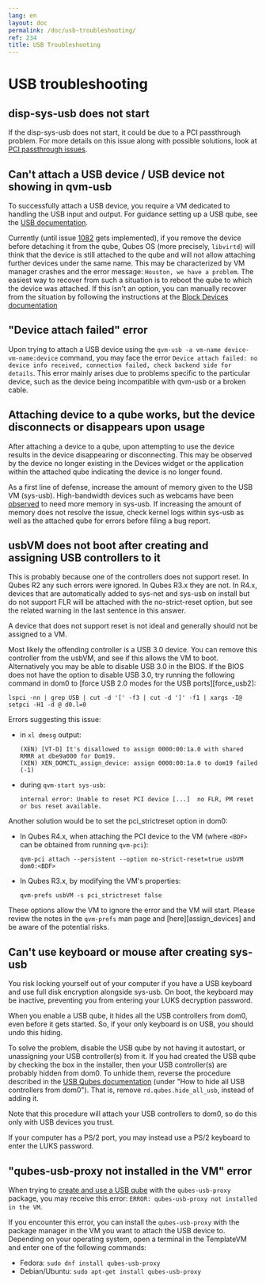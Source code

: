 ```yaml
---
lang: en
layout: doc
permalink: /doc/usb-troubleshooting/
ref: 234
title: USB Troubleshooting
---
```


# USB troubleshooting

## disp-sys-usb does not start

If the disp-sys-usb does not start, it could be due to a PCI passthrough problem.
For more details on this issue along with possible solutions, look at [PCI passthrough issues](/doc/pci-troubleshooting/#pci-passthrough-issues).

## Can't attach a USB device / USB device not showing in qvm-usb

To successfully attach a USB device, you require a VM dedicated to handling the USB input and output.
For guidance setting up a USB qube, see the [USB documentation](/doc/usb-devices/#creating-and-using-a-usb-qube).

Currently (until issue [1082](https://github.com/QubesOS/qubes-issues/issues/1082) gets implemented), if you remove the device before detaching it from the qube, Qubes OS (more precisely, `libvirtd`) will think that the device is still attached to the qube and will not allow attaching further devices under the same name.
This may be characterized by VM manager crashes and the error message: `Houston, we have a problem`.
The easiest way to recover from such a situation is to reboot the qube to which the device was attached.
If this isn't an option, you can manually recover from the situation by following the instructions at the [Block Devices documentation](/doc/block-devices/#what-if-i-removed-the-device-before-detaching-it-from-the-vm)

## "Device attach failed" error

Upon trying to attach a USB device using the `qvm-usb -a vm-name device-vm-name:device` command, you may face the error `Device attach failed: no device info received, connection failed, check backend side for details`.
This error mainly arises due to problems specific to the particular device, such as the device being incompatible with qvm-usb or a broken cable.

## Attaching device to a qube works, but the device disconnects or disappears upon usage

After attaching a device to a qube, upon attempting to use the device results in the device disappearing or disconnecting. This may be observed by the device no longer existing in the Devices widget or the application within the attached qube indicating the device is no longer found.

As a first line of defense, increase the amount of memory given to the USB VM (sys-usb). High-bandwidth devices such as webcams have been [observed](https://github.com/QubesOS/qubes-issues/issues/6200) to need more memory in sys-usb. If increasing the amount of memory does not resolve the issue, check kernel logs within sys-usb as well as the attached qube for errors before filing a bug report.

## usbVM does not boot after creating and assigning USB controllers to it

This is probably because one of the controllers does not support reset.
In Qubes R2 any such errors were ignored. In Qubes R3.x they are not.
In R4.x, devices that are automatically added to sys-net and sys-usb on install but do not support FLR will be attached with the no-strict-reset option, but see the related warning in the last sentence in this answer.

A device that does not support reset is not ideal and generally should not be assigned to a VM.

Most likely the offending controller is a USB 3.0 device.
You can remove this controller from the usbVM, and see if this allows the VM to boot.
Alternatively you may be able to disable USB 3.0 in the BIOS.
If the BIOS does not have the option to disable USB 3.0, try running the following command in dom0 to [force USB 2.0 modes for the USB ports][force_usb2]:

```
lspci -nn | grep USB | cut -d '[' -f3 | cut -d ']' -f1 | xargs -I@ setpci -H1 -d @ d0.l=0
```

Errors suggesting this issue:

- in `xl dmesg` output:

    ```
    (XEN) [VT-D] It's disallowed to assign 0000:00:1a.0 with shared RMRR at dbe9a000 for Dom19.
    (XEN) XEN_DOMCTL_assign_device: assign 0000:00:1a.0 to dom19 failed (-1)
    ```

- during `qvm-start sys-usb`:

    `
    internal error: Unable to reset PCI device [...]  no FLR, PM reset or bus reset available.
    `

Another solution would be to set the pci_strictreset option in dom0:

- In Qubes R4.x, when attaching the PCI device to the VM (where `<BDF>` can be obtained from running `qvm-pci`):

    ```
    qvm-pci attach --persistent --option no-strict-reset=true usbVM dom0:<BDF>
    ```

- In Qubes R3.x, by modifying the VM's properties:

    ```
    qvm-prefs usbVM -s pci_strictreset false
    ```

These options allow the VM to ignore the error and the VM will start.
Please review the notes in the `qvm-prefs` man page and [here][assign_devices] and be aware of the potential risks.

## Can't use keyboard or mouse after creating sys-usb

You risk locking yourself out of your computer if you have a USB keyboard and use full disk encryption alongside sys-usb.
On boot, the keyboard may be inactive, preventing you from entering your LUKS decryption password.

When you enable a USB qube, it hides all the USB controllers from dom0, even before it gets started.
So, if your only keyboard is on USB, you should undo this hiding.

To solve the problem, disable the USB qube by not having it autostart, or unassigning your USB controller(s) from it. If you had created the USB qube by checking the box in the installer, then your USB controller(s) are probably hidden from dom0. To unhide them, reverse the procedure described in the [USB Qubes documentation](/doc/usb-qubes/#how-to-hide-all-usb-controllers-from-dom0) (under "How to hide all USB controllers from dom0"). That is, remove `rd.qubes.hide_all_usb`, instead of adding it.

Note that this procedure will attach your USB controllers to dom0, so do this only with USB devices you trust.

If your computer has a PS/2 port, you may instead use a PS/2 keyboard to enter the LUKS password.

## "qubes-usb-proxy not installed in the VM" error

When trying to [create and use a USB qube](/doc/usb-devices/#creating-and-using-a-usb-qube) with the `qubes-usb-proxy` package, you may receive this error: `ERROR: qubes-usb-proxy not installed in the VM`.

If you encounter this error, you can install the `qubes-usb-proxy` with the package manager in the VM you want to attach the USB device to.
Depending on your operating system, open a terminal in the TemplateVM and enter one of the following commands:

- Fedora: `sudo dnf install qubes-usb-proxy`
- Debian/Ubuntu: `sudo apt-get install qubes-usb-proxy`
